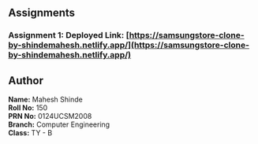 <!-- # WTL Lab Assignments

This repository contains assignments and practice code for the Web Technology Lab (WTL) subject, as part of the Semester 5 curriculum at SCOE.

## Contents

- **HTML, CSS, JS files**: Standalone assignments and practice files (`index.html`, `contact.css`, `script.js`, etc.)

In future, this repository will also include assignments and practice code for:
- **Node.js**
- **Express.js**
- **React** projects
- HTML, CSS, and JavaScript practice
-->
## Assignments

### Assignment 1: Deployed Link: [https://samsungstore-clone-by-shindemahesh.netlify.app/](https://samsungstore-clone-by-shindemahesh.netlify.app/)

## Author

**Name:** Mahesh Shinde  
**Roll No:** 150  
**PRN No:** 0124UCSM2008  
**Branch:** Computer Engineering  
**Class:** TY - B
